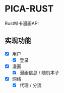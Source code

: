 PICA-RUST
===========
Rust哔卡漫画API

## 实现功能

- [x] 用户
    - [x] 登录
- [x] 漫画
    - [x] 漫画信息 / 随机本子
- [x] 网络
    - [x] 代理 / 分流
